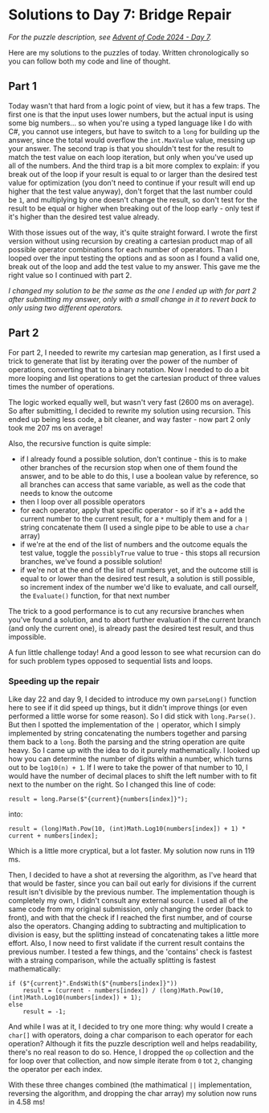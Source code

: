 # Solutions to Day 7: Bridge Repair

*For the puzzle description, see [Advent of Code 2024 - Day 7](https://adventofcode.com/2024/day/7).*

Here are my solutions to the puzzles of today. Written chronologically so you can follow both my code and line of thought.

## Part 1

Today wasn't that hard from a logic point of view, but it has a few traps. The first one is that the input uses lower numbers, but the actual input is using some big numbers... so when you're using a typed language like I do with C#, you cannot use integers, but have to switch to a `long` for building up the answer, since the total would overflow the `int.MaxValue` value, messing up your answer. The second trap is that you shouldn't test for the result to match the test value on each loop iteration, but only when you've used up all of the numbers. And the third trap is a bit more complex to explain: if you break out of the loop if your result is equal to or larger than the desired test value for optimization (you don't need to continue if your result will end up higher that the test value anyway), don't forget that the last number could be `1`, and multiplying by one doesn't change the result, so don't test for the result to be equal or higher when breaking out of the loop early - only test if it's higher than the desired test value already.

With those issues out of the way, it's quite straight forward. I wrote the first version without using recursion by creating a cartesian product map of all possible operator combinations for each number of operators. Than I looped over the input testing the options and as soon as I found a valid one, break out of the loop and add the test value to my answer. This gave me the right value so I continued with part 2.

*I changed my solution to be the same as the one I ended up with for part 2 after submitting my answer, only with a small change in it to revert back to only using two different operators.*

## Part 2

For part 2, I needed to rewrite my cartesian map generation, as I first used a trick to generate that list by iterating over the power of the number of operations, converting that to a binary notation. Now I needed to do a bit more looping and list operations to get the cartesian product of three values times the number of operations.

The logic worked equally well, but wasn't very fast (2600 ms on average). So after submitting, I decided to rewrite my solution using recursion. This ended up being less code, a bit cleaner, and way faster - now part 2 only took me 207 ms on average!

Also, the recursive function is quite simple:
- if I already found a possible solution, don't continue - this is to make other branches of the recursion stop when one of them found the answer, and to be able to do this, I use a boolean value by reference, so all branches can access that same variable, as well as the code that needs to know the outcome
- then I loop over all possible operators
- for each operator, apply that specific operator - so if it's a `+` add the current number to the current result, for a `*` multiply them and for a `|` string concatenate them (I used a single pipe to be able to use a `char` array)
- if we're at the end of the list of numbers and the outcome equals the test value, toggle the `possiblyTrue` value to true - this stops all recursion branches, we've found a possible solution!
- if we're not at the end of the list of numbers yet, and the outcome still is equal to or lower than the desired test result, a solution is still possible, so increment index of the number we'd like to evaluate, and call ourself, the `Evaluate()` function, for that next number

The trick to a good performance is to cut any recursive branches when you've found a solution, and to abort further evaluation if the current branch (and only the current one), is already past the desired test result, and thus impossible.

A fun little challenge today! And a good lesson to see what recursion can do for such problem types opposed to sequential lists and loops.

### Speeding up the repair
Like day 22 and day 9, I decided to introduce my own `parseLong()` function here to see if it did speed up things, but it didn't improve things (or even performed a little worse for some reason). So I did stick with `long.Parse()`. But then I spotted the implementation of the `|` operator, which I simply implemented by string concatenating the numbers together and parsing them back to a `long`. Both the parsing and the string operation are quite heavy. So I came up with the idea to do it purely mathematically. I looked up how you can determine the number of digits within a number, which turns out to be `log10(n) + 1`. If I were to take the power of that number to 10, I would have the number of decimal places to shift the left number with to fit next to the number on the right. So I changed this line of code:
```
result = long.Parse($"{current}{numbers[index]}");
```
into:
```
result = (long)Math.Pow(10, (int)Math.Log10(numbers[index]) + 1) * current + numbers[index];
```
Which is a little more cryptical, but a lot faster. My solution now runs in 119 ms.

Then, I decided to have a shot at reversing the algorithm, as I've heard that that would be faster, since you can bail out early for divisions if the current result isn't divisible by the previous number. The implementation though is completely my own, I didn't consult any external source. I used all of the same code from my original submission, only changing the order (back to front), and with that the check if I reached the first number, and of course also the operators. Changing adding to subtracting and multiplication to division is easy, but the splitting instead of concatenating takes a little more effort. Also, I now need to first validate if the current result contains the previous number. I tested a few things, and the 'contains' check is fastest with a straing comparison, while the actually splitting is fastest mathematically:
```
if ($"{current}".EndsWith($"{numbers[index]}"))
    result = (current - numbers[index]) / (long)Math.Pow(10, (int)Math.Log10(numbers[index]) + 1);
else
    result = -1;
```
And while I was at it, I decided to try one more thing: why would I create a `char[]` with operators, doing a char comparison to each operator for each operation? Although it fits the puzzle description well and helps readability, there's no real reason to do so. Hence, I dropped the `op` collection and the for loop over that collection, and now simple iterate from `0` tot `2`, changing the operator per each index.

With these three changes combined (the mathimatical `||` implementation, reversing the algorithm, and dropping the char array) my solution now runs in 4.58 ms!
